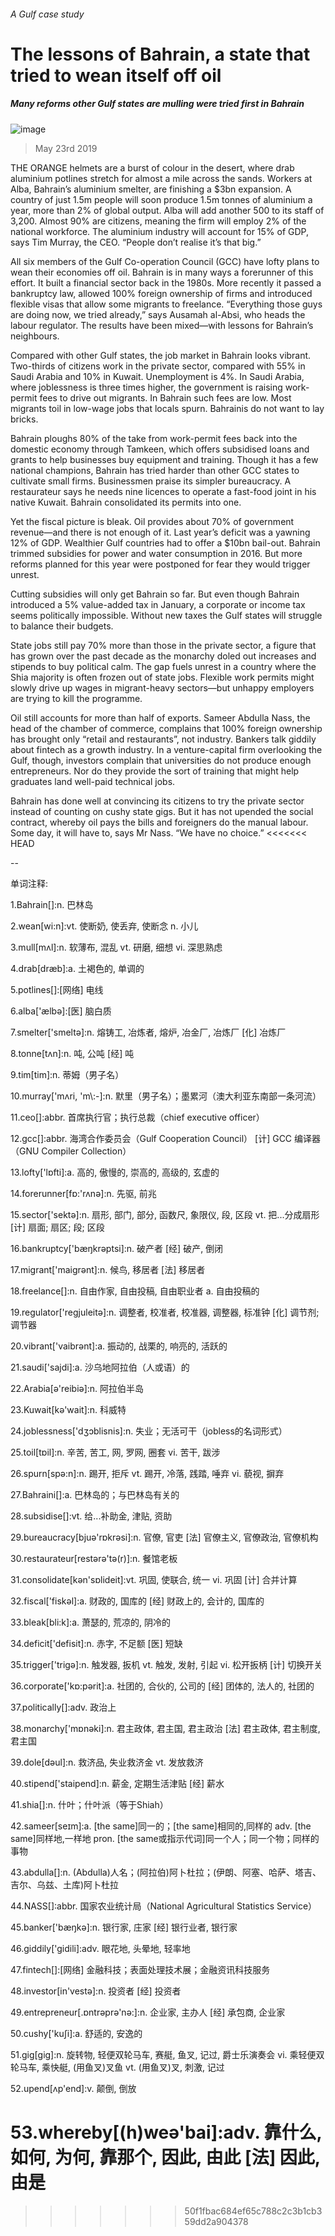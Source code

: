 ###### A Gulf case study
# The lessons of Bahrain, a state that tried to wean itself off oil 
##### Many reforms other Gulf states are mulling were tried first in Bahrain 
![image](images/20190525_map503.jpg) 
> May 23rd 2019 
THE ORANGE helmets are a burst of colour in the desert, where drab aluminium potlines stretch for almost a mile across the sands. Workers at Alba, Bahrain’s aluminium smelter, are finishing a $3bn expansion. A country of just 1.5m people will soon produce 1.5m tonnes of aluminium a year, more than 2% of global output. Alba will add another 500 to its staff of 3,200. Almost 90% are citizens, meaning the firm will employ 2% of the national workforce. The aluminium industry will account for 15% of GDP, says Tim Murray, the CEO. “People don’t realise it’s that big.” 
All six members of the Gulf Co-operation Council (GCC) have lofty plans to wean their economies off oil. Bahrain is in many ways a forerunner of this effort. It built a financial sector back in the 1980s. More recently it passed a bankruptcy law, allowed 100% foreign ownership of firms and introduced flexible visas that allow some migrants to freelance. “Everything those guys are doing now, we tried already,” says Ausamah al-Absi, who heads the labour regulator. The results have been mixed—with lessons for Bahrain’s neighbours. 
Compared with other Gulf states, the job market in Bahrain looks vibrant. Two-thirds of citizens work in the private sector, compared with 55% in Saudi Arabia and 10% in Kuwait. Unemployment is 4%. In Saudi Arabia, where joblessness is three times higher, the government is raising work-permit fees to drive out migrants. In Bahrain such fees are low. Most migrants toil in low-wage jobs that locals spurn. Bahrainis do not want to lay bricks. 
Bahrain ploughs 80% of the take from work-permit fees back into the domestic economy through Tamkeen, which offers subsidised loans and grants to help businesses buy equipment and training. Though it has a few national champions, Bahrain has tried harder than other GCC states to cultivate small firms. Businessmen praise its simpler bureaucracy. A restaurateur says he needs nine licences to operate a fast-food joint in his native Kuwait. Bahrain consolidated its permits into one. 
Yet the fiscal picture is bleak. Oil provides about 70% of government revenue—and there is not enough of it. Last year’s deficit was a yawning 12% of GDP. Wealthier Gulf countries had to offer a $10bn bail-out. Bahrain trimmed subsidies for power and water consumption in 2016. But more reforms planned for this year were postponed for fear they would trigger unrest. 
Cutting subsidies will only get Bahrain so far. But even though Bahrain introduced a 5% value-added tax in January, a corporate or income tax seems politically impossible. Without new taxes the Gulf states will struggle to balance their budgets. 
State jobs still pay 70% more than those in the private sector, a figure that has grown over the past decade as the monarchy doled out increases and stipends to buy political calm. The gap fuels unrest in a country where the Shia majority is often frozen out of state jobs. Flexible work permits might slowly drive up wages in migrant-heavy sectors—but unhappy employers are trying to kill the programme. 
Oil still accounts for more than half of exports. Sameer Abdulla Nass, the head of the chamber of commerce, complains that 100% foreign ownership has brought only “retail and restaurants”, not industry. Bankers talk giddily about fintech as a growth industry. In a venture-capital firm overlooking the Gulf, though, investors complain that universities do not produce enough entrepreneurs. Nor do they provide the sort of training that might help graduates land well-paid technical jobs. 
Bahrain has done well at convincing its citizens to try the private sector instead of counting on cushy state gigs. But it has not upended the social contract, whereby oil pays the bills and foreigners do the manual labour. Some day, it will have to, says Mr Nass. “We have no choice.” 
<<<<<<< HEAD
-- 
 单词注释:
1.Bahrain[]:n. 巴林岛 
2.wean[wi:n]:vt. 使断奶, 使丢弃, 使断念 n. 小儿 
3.mull[mʌl]:n. 软薄布, 混乱 vt. 研磨, 细想 vi. 深思熟虑 
4.drab[dræb]:a. 土褐色的, 单调的 
5.potlines[]:[网络] 电线 
6.alba['ælbә]:[医] 脑白质 
7.smelter['smeltә]:n. 熔铸工, 冶炼者, 熔炉, 冶金厂, 冶炼厂 [化] 冶炼厂 
8.tonne[tʌn]:n. 吨, 公吨 [经] 吨 
9.tim[tim]:n. 蒂姆（男子名） 
10.murray['mʌri, 'm\\:-]:n. 默里（男子名）；墨累河（澳大利亚东南部一条河流） 
11.ceo[]:abbr. 首席执行官；执行总裁（chief executive officer） 
12.gcc[]:abbr. 海湾合作委员会（Gulf Cooperation Council） [计] GCC 编译器 （GNU Compiler Collection） 
13.lofty['lɒfti]:a. 高的, 傲慢的, 崇高的, 高级的, 玄虚的 
14.forerunner[fɒ:'rʌnә]:n. 先驱, 前兆 
15.sector['sektә]:n. 扇形, 部门, 部分, 函数尺, 象限仪, 段, 区段 vt. 把...分成扇形 [计] 扇面; 扇区; 段; 区段 
16.bankruptcy['bæŋkrәptsi]:n. 破产者 [经] 破产, 倒闭 
17.migrant['maigrәnt]:n. 候鸟, 移居者 [法] 移居者 
18.freelance[]:n. 自由作家, 自由投稿, 自由职业者 a. 自由投稿的 
19.regulator['regjuleitә]:n. 调整者, 校准者, 校准器, 调整器, 标准钟 [化] 调节剂; 调节器 
20.vibrant['vaibrәnt]:a. 振动的, 战栗的, 响亮的, 活跃的 
21.saudi['sajdi]:a. 沙乌地阿拉伯（人或语）的 
22.Arabia[ә'reibiә]:n. 阿拉伯半岛 
23.Kuwait[kә'wait]:n. 科威特 
24.joblessness['dʒɔblisnis]:n. 失业；无活可干（jobless的名词形式） 
25.toil[tɒil]:n. 辛苦, 苦工, 网, 罗网, 圈套 vi. 苦干, 跋涉 
26.spurn[spә:n]:n. 踢开, 拒斥 vt. 踢开, 冷落, 践踏, 唾弃 vi. 藐视, 摒弃 
27.Bahraini[]:a. 巴林岛的；与巴林岛有关的 
28.subsidise[]:vt. 给...补助金, 津贴, 资助 
29.bureaucracy[bjuә'rɒkrәsi]:n. 官僚, 官吏 [法] 官僚主义, 官僚政治, 官僚机构 
30.restaurateur[restәrә'tә(r)]:n. 餐馆老板 
31.consolidate[kәn'sɒlideit]:vt. 巩固, 使联合, 统一 vi. 巩固 [计] 合并计算 
32.fiscal['fiskәl]:a. 财政的, 国库的 [经] 财政上的, 会计的, 国库的 
33.bleak[bli:k]:a. 萧瑟的, 荒凉的, 阴冷的 
34.deficit['defisit]:n. 赤字, 不足额 [医] 短缺 
35.trigger['trigә]:n. 触发器, 扳机 vt. 触发, 发射, 引起 vi. 松开扳柄 [计] 切换开关 
36.corporate['kɒ:pәrit]:a. 社团的, 合伙的, 公司的 [经] 团体的, 法人的, 社团的 
37.politically[]:adv. 政治上 
38.monarchy['mɒnәki]:n. 君主政体, 君主国, 君主政治 [法] 君主政体, 君主制度, 君主国 
39.dole[dәul]:n. 救济品, 失业救济金 vt. 发放救济 
40.stipend['staipend]:n. 薪金, 定期生活津贴 [经] 薪水 
41.shia[]:n. 什叶；什叶派（等于Shiah） 
42.sameer[seɪm]:a. [the same]同一的；[the same]相同的,同样的 adv. [the same]同样地,一样地 pron. [the  same或指示代词]同一个人；同一个物；同样的事物 
43.abdulla[]:n. (Abdulla)人名；(阿拉伯)阿卜杜拉；(伊朗、阿塞、哈萨、塔吉、吉尔、乌兹、土库)阿卜杜拉 
44.NASS[]:abbr. 国家农业统计局（National Agricultural Statistics Service） 
45.banker['bæŋkә]:n. 银行家, 庄家 [经] 银行业者, 银行家 
46.giddily['gidili]:adv. 眼花地, 头晕地, 轻率地 
47.fintech[]:[网络] 金融科技；表面处理技术展；金融资讯科技服务 
48.investor[in'vestә]:n. 投资者 [经] 投资者 
49.entrepreneur[.ɒntrәprә'nә:]:n. 企业家, 主办人 [经] 承包商, 企业家 
50.cushy['kuʃi]:a. 舒适的, 安逸的 
51.gig[gig]:n. 旋转物, 轻便双轮马车, 赛艇, 鱼叉, 记过, 爵士乐演奏会 vi. 乘轻便双轮马车, 乘快艇, (用鱼叉)叉鱼 vt. (用鱼叉)叉, 刺激, 记过 
52.upend[ʌp'end]:v. 颠倒, 倒放 
53.whereby[(h)weә'bai]:adv. 靠什么, 如何, 为何, 靠那个, 因此, 由此 [法] 因此, 由是 
=======
>>>>>>> 50f1fbac684ef65c788c2c3b1cb359dd2a904378
